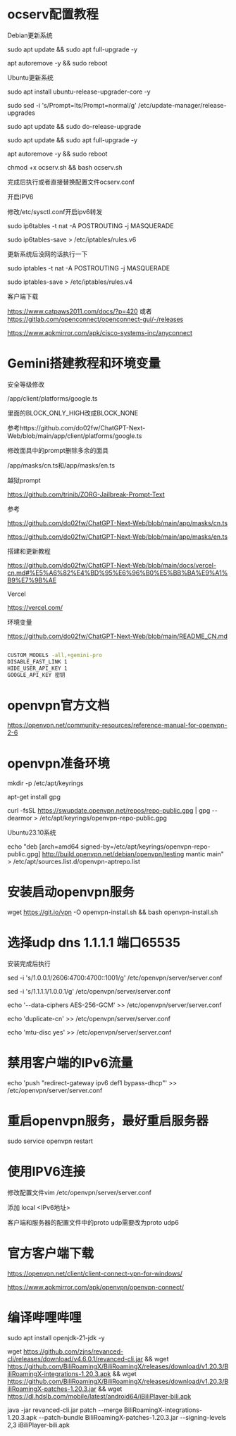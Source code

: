 # ocserv配置教程

Debian更新系统

sudo apt update && sudo apt full-upgrade -y

apt autoremove -y && sudo reboot

Ubuntu更新系统

sudo apt install ubuntu-release-upgrader-core -y

sudo sed -i 's/Prompt=lts/Prompt=normal/g' /etc/update-manager/release-upgrades

sudo apt update && sudo do-release-upgrade

sudo apt update && sudo apt full-upgrade -y

apt autoremove -y && sudo reboot

chmod +x ocserv.sh && bash ocserv.sh

完成后执行或者直接替换配置文件ocserv.conf

开启IPV6

修改/etc/sysctl.conf开启ipv6转发

sudo ip6tables -t nat -A POSTROUTING -j MASQUERADE

sudo ip6tables-save > /etc/iptables/rules.v6


更新系统后没网的话执行一下

sudo iptables -t nat -A POSTROUTING -j MASQUERADE

sudo iptables-save > /etc/iptables/rules.v4

客户端下载

https://www.catpaws2011.com/docs/?p=420 或者 https://gitlab.com/openconnect/openconnect-gui/-/releases

https://www.apkmirror.com/apk/cisco-systems-inc/anyconnect


# Gemini搭建教程和环境变量

安全等级修改

/app/client/platforms/google.ts

里面的BLOCK_ONLY_HIGH改成BLOCK_NONE

参考https://github.com/do02fw/ChatGPT-Next-Web/blob/main/app/client/platforms/google.ts

修改面具中的prompt删除多余的面具

/app/masks/cn.ts和/app/masks/en.ts

越狱prompt

https://github.com/trinib/ZORG-Jailbreak-Prompt-Text

参考

https://github.com/do02fw/ChatGPT-Next-Web/blob/main/app/masks/cn.ts

https://github.com/do02fw/ChatGPT-Next-Web/blob/main/app/masks/en.ts


搭建和更新教程

https://github.com/do02fw/ChatGPT-Next-Web/blob/main/docs/vercel-cn.md#%E5%A6%82%E4%BD%95%E6%96%B0%E5%BB%BA%E9%A1%B9%E7%9B%AE

Vercel

https://vercel.com/

环境变量 

https://github.com/do02fw/ChatGPT-Next-Web/blob/main/README_CN.md

```bash

CUSTOM_MODELS -all,+gemini-pro
DISABLE_FAST_LINK 1
HIDE_USER_API_KEY 1
GOOGLE_API_KEY 密钥

```

# openvpn官方文档

https://openvpn.net/community-resources/reference-manual-for-openvpn-2-6

# openvpn准备环境

mkdir -p /etc/apt/keyrings

apt-get install gpg

curl -fsSL https://swupdate.openvpn.net/repos/repo-public.gpg | gpg --dearmor > /etc/apt/keyrings/openvpn-repo-public.gpg

Ubuntu23.10系统

echo "deb [arch=amd64 signed-by=/etc/apt/keyrings/openvpn-repo-public.gpg] http://build.openvpn.net/debian/openvpn/testing mantic main" > /etc/apt/sources.list.d/openvpn-aptrepo.list

# 安装启动openvpn服务

wget https://git.io/vpn -O openvpn-install.sh && bash openvpn-install.sh
             
# 选择udp dns 1.1.1.1 端口65535

安装完成后执行

sed -i 's/1.0.0.1/2606:4700:4700::1001/g' /etc/openvpn/server/server.conf

sed -i 's/1.1.1.1/1.0.0.1/g' /etc/openvpn/server/server.conf

echo '--data-ciphers AES-256-GCM' >> /etc/openvpn/server/server.conf

echo 'duplicate-cn' >> /etc/openvpn/server/server.conf

echo 'mtu-disc yes' >> /etc/openvpn/server/server.conf


# 禁用客户端的IPv6流量

echo 'push "redirect-gateway ipv6 def1 bypass-dhcp"' >> /etc/openvpn/server/server.conf

# 重启openvpn服务，最好重启服务器

sudo service openvpn restart

# 使用IPV6连接

修改配置文件vim /etc/openvpn/server/server.conf

添加
local <IPv6地址>

客户端和服务器的配置文件中的proto udp需要改为proto udp6

# 官方客户端下载

https://openvpn.net/client/client-connect-vpn-for-windows/

https://www.apkmirror.com/apk/openvpn/openvpn-connect/

# 编译哔哩哔哩

sudo apt install openjdk-21-jdk -y

wget https://github.com/zjns/revanced-cli/releases/download/v4.6.0.1/revanced-cli.jar && wget https://github.com/BiliRoamingX/BiliRoamingX/releases/download/v1.20.3/BiliRoamingX-integrations-1.20.3.apk && wget https://github.com/BiliRoamingX/BiliRoamingX/releases/download/v1.20.3/BiliRoamingX-patches-1.20.3.jar && wget https://dl.hdslb.com/mobile/latest/android64/iBiliPlayer-bili.apk

java -jar revanced-cli.jar patch --merge BiliRoamingX-integrations-1.20.3.apk --patch-bundle BiliRoamingX-patches-1.20.3.jar --signing-levels 2,3 iBiliPlayer-bili.apk

